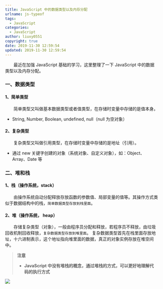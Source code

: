 ```yaml
---
title: JavaScript 中的数据类型以及内存分配
urlname: js-typeof
tags:
  - JavaScript
categories:
  - JavaScript
author: liuxy0551
copyright: true
date: 2019-11-30 12:59:54
updated: 2019-11-30 12:59:54
---
```



　　最近在加强 JavaScript 基础的学习，这里整理了一下 JavaScript 中的数据类型以及内存分配。
<!--more-->


### 一、数据类型

#### 1、简单类型

　　简单类型又叫做基本数据类型或者值类型，在存储时变量中存储的是值本身。

- String, Number, Boolean, undefined, null（null 为空对象）

#### 2、复杂类型

　　复杂类型又叫做引用类型，在存储时变量中存储的是地址（引用）。

- 通过 new 关键字创建的对象（系统对象、自定义对象），如：Object、Array、Date 等


### 二、堆和栈

#### 1、栈（操作系统，stack）

　　由操作系统自动分配释放存放函数的参数值、局部变量的值等。其操作方式类似于数据结构中的栈，`简单数据类型存放到栈里面`。

#### 2、堆（操作系统， heap）

　　存储复杂类型（对象），一般由程序员分配和释放，若程序员不释放，由垃圾回收机制回收释放，`复杂数据类型存放到堆里面`。
复杂数据类型首先在栈里面存放地址，十六进制表示，这个地址指向堆里面的数据，真正的对象实例存放在堆空间中。

>**注意**
>* **JavaScript 中没有堆栈的概念，通过堆栈的方式，可以更好地理解代码的执行方式**

![](https://liuxianyu.cn/image-hosting/posts/js-typeof/1.png)

